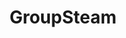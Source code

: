---
title: GroupSteam
description: Buy games & digital codes with Bitcoin.
homepage: https://www.groupsteam.com/
altFor: ['gamesplanet', 'kinguin', 'microsoft', 'playasia']
---